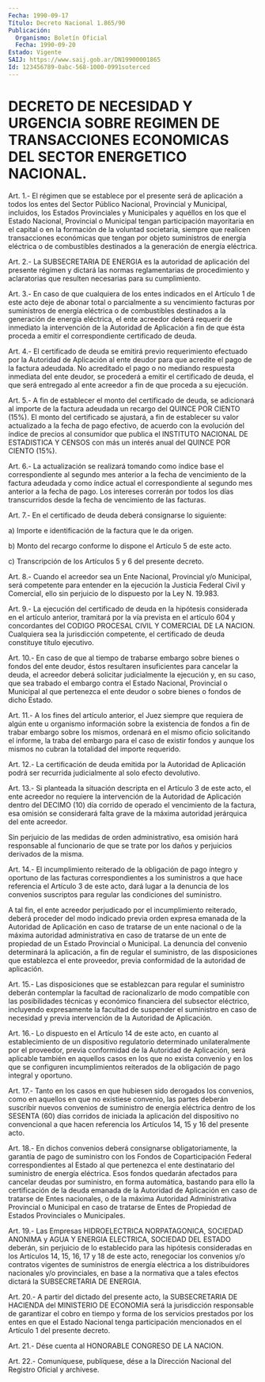 ```yaml
---
Fecha: 1990-09-17
Título: Decreto Nacional 1.865/90
Publicación:
  Organismo: Boletín Oficial
  Fecha: 1990-09-20
Estado: Vigente
SAIJ: https://www.saij.gob.ar/DN19900001865
Id: 123456789-0abc-568-1000-0991soterced
---
```

# DECRETO DE NECESIDAD Y URGENCIA SOBRE REGIMEN DE TRANSACCIONES ECONOMICAS DEL SECTOR ENERGETICO NACIONAL.

<a id="1"></a>
Art.  1.-  El régimen que se establece por el presente será de aplicación  a  todos    los  entes  del  Sector  Público  Nacional, Provincial  y  Municipal, incluidos,  los  Estados  Provinciales  y Municipales y aquéllos  en los que el Estado Nacional, Provincial o Municipal tengan participación  mayoritaria  en  el capital o en la formación    de   la  voluntad  societaria,  siempre  que  realicen transacciones económicas  que  tengan  por  objeto  suministros  de energía  eléctrica  o de combustibles destinados a la generación de energía eléctrica.

<a id="2"></a>
Art.  2.-  La  SUBSECRETARIA  DE  ENERGIA  es  la autoridad de aplicación del presente régimen y dictará las normas reglamentarias    de  procedimiento  y  aclaratorias  que  resulten necesarias para su cumplimiento.

<a id="3"></a>
Art. 3.- En caso de que cualquiera de los entes indicados en el Artículo  1  de  este acto deje de abonar total o parcialmente a su vencimiento facturas  por  suministros  de  energía  eléctrica o de combustibles  destinados  a la generación de energía eléctrica,  el ente acreedor deberá requerir  de  inmediato  la intervención de la Autoridad  de  Aplicación  a fin de que ésta proceda  a  emitir  el correspondiente certificado de deuda.

<a id="4"></a>
Art. 4.- El certificado de deuda se emitirá previo requerimiento  efectuado  por  la  Autoridad  de Aplicación al ente deudor  para  que  acredite  el  pago  de la factura  adeudada.  No acreditado  el  pago  o no mediando respuesta  inmediata  del  ente deudor, se procederá a  emitir el certificado de deuda, el que será entregado al ente acreedor  a  fin  de  que proceda a su ejecución.

<a id="5"></a>
Art. 5.- A fin de establecer el monto del certificado de deuda, se adicionará  al  importe  de  la  factura adeudada un recargo del QUINCE POR CIENTO (15%). El monto del  certificado  se  ajustará, a fin  de  establecer  su  valor  actualizado  a  la  fecha  de  pago efectivo,  de  acuerdo  con  la  evolución del índice de precios al consumidor  que  publica el INSTITUTO  NACIONAL  DE  ESTADISTICA  Y CENSOS con más un  interés  anual  del  QUINCE  POR  CIENTO  (15%).

<a id="6"></a>
Art. 6.- La actualización se realizará tomando como índice base el  correspondiente    al  segundo  mes  anterior  a  la  fecha  de vencimiento  de  la  factura  adeudada  y  como  índice  actual  el correspondiente al segundo  mes  anterior  a  la fecha de pago. Los intereses correrán por todos los días transcurridos  desde la fecha de vencimiento de las facturas.

<a id="7"></a>
Art.  7.-  En  el  certificado  de deuda deberá consignarse lo siguiente:

a) Importe e identificación de la factura  que  le  da origen.

b)  Monto  del recargo conforme lo dispone el Artículo  5  de  este acto.

c) Transcripción  de  los  Artículos  5  y  6 del presente decreto.

<a id="8"></a>
Art.  8.-  Cuando el acreedor sea un Ente Nacional, Provincial y/o Municipal, será  competente  para  entender  en la ejecución la Justicia  Federal  Civil  y  Comercial,  ello sin perjuicio  de  lo dispuesto por la Ley N. 19.983.

<a id="9"></a>
Art. 9.- La ejecución del certificado de deuda en la hipótesis considerada  en el artículo anterior, tramitará por la vía prevista en el artículo  604  y  concordantes  del  CODIGO  PROCESAL CIVIL Y COMERCIAL DE LA NACION. Cualquiera sea la jurisdicción  competente, el certificado de deuda constituye título ejecutivo.

<a id="10"></a>
Art.  10.-  En caso de que al tiempo de trabarse embargo sobre bienes o fondos del  ente  deudor,  éstos  resultaren insuficientes para cancelar la deuda, el acreedor deberá solicitar  judicialmente la  ejecución y, en su caso, que sea trabado el embargo  contra  el Estado  Nacional,  Provincial o Municipal al que pertenezca el ente deudor o sobre bienes o fondos de dicho Estado.

<a id="11"></a>
Art.  11.-  A los fines del artículo anterior, el Juez siempre que  requiera  de algún  ente  u  organismo  información  sobre  la existencia de fondos  a  fin  de  trabar  embargo sobre los mismos, ordenará en el mismo oficio solicitando el  informe,  la  traba del embargo  para  el  caso  de  existir fondos y aunque los mismos  no cubran la totalidad del importe requerido.

<a id="12"></a>
Art. 12.- La certificación de deuda emitida por la Autoridad de Aplicación   podrá  ser  recurrida  judicialmente  al  solo  efecto devolutivo.

<a id="13"></a>
Art. 13.- Si planteada la situación descripta en el Artículo 3 de este  acto,  el  ente acreedor no requiere la intervención de la Autoridad de Aplicación  dentro  del  DECIMO  (10)  día  corrido de operado  el  vencimiento  de la factura, esa omisión se considerará falta grave de la máxima autoridad  jerárquica  del  ente acreedor.

Sin perjuicio de las medidas de orden administrativo,  esa  omisión hará  responsable  al  funcionario de que se trate por los daños  y perjuicios derivados de la misma.

<a id="14"></a>
Art. 14.- El incumplimiento reiterado de la obligación de pago íntegro    y  oportuno  de  las  facturas  correspondientes  a  los suministros  a que hace referencia el Artículo 3 de este acto, dará lugar a la denuncia  de  los  convenios suscriptos para regular las condiciones del suministro.

A  tal  fin,  el ente acreedor perjudicado  por  el  incumplimiento reiterado, deberá  proceder  del modo indicado previa orden expresa emanada de la Autoridad de Aplicación  en  caso  de  tratarse de un ente nacional o de la máxima autoridad administrativa  en  caso  de tratarse  de  un  ente  de  propiedad  de  un  Estado  Provincial o Municipal.  La  denuncia del convenio determinará la aplicación,  a fin de regular el  suministro,  de las disposiciones que establezca el  ente  proveedor,  previa  conformidad    de   la  autoridad  de aplicación.

<a id="15"></a>
Art. 15.- Las disposiciones que se establezcan para regular el suministro  deberán  contemplar  la  facultad  de racionalizarlo de modo  compatible  con  las  posibilidades  técnicas  y    económico financiera  del  subsector  eléctrico,  incluyendo expresamente  la facultad de suspender el suministro en caso  de  necesidad y previa intervención de la Autoridad de Aplicación.

<a id="16"></a>
Art.  16.-  Lo  dispuesto  en  el Artículo 14 de este acto, en cuanto al establecimiento de un dispositivo regulatorio determinado  unilateralmente por el proveedor,  previa  conformidad de la Autoridad  de  Aplicación, será aplicable también en aquellos casos en los que no exista  convenio  y  en  los  que se configuren incumplimientos  reiterados  de  la obligación de pago  integral  y oportuno.

<a id="17"></a>
Art. 17.- Tanto en los casos en que hubiesen sido derogados los convenios,  como  en  aquellos  en  que  no existiese convenio, las partes deberán suscribir nuevos convenios  de suministro de energía eléctrica dentro de los SESENTA (60) días corridos  de  iniciada la aplicación  del  dispositivo no convencional a que hacen referencia los Artículos 14, 15 y 16 del presente acto.

<a id="18"></a>
Art. 18.- En dichos convenios deberá consignarse obligatoriamente,  la garantía de pago de suministro con los Fondos de  Coparticipación  Federal  correspondientes  al  Estado  al  que pertenezca  el  ente  destinatario    del   suministro  de  energía eléctrica. Esos fondos quedarán afectados para  cancelar deudas por suministro, en forma automática, bastando para ello la certificación de la deuda emanada de la Autoridad  de Aplicación en caso  de  tratarse  de  Entes nacionales, o de la máxima  Autoridad Administrativa Provincial  o Municipal en caso de tratarse de Entes de Propiedad de Estados Provinciales o Municipales.

<a id="19"></a>
Art.  19.- Las Empresas HIDROELECTRICA NORPATAGONICA, SOCIEDAD ANONIMA y AGUA  Y  ENERGIA  ELECTRICA, SOCIEDAD DEL ESTADO deberán, sin perjuicio de lo establecido  para las hipótesis consideradas en los Artículos 14, 15, 16, 17 y 18  de  este  acto,  renegociar  los convenios    y/o  contratos  vigentes  de  suministros  de  energía eléctrica a los  distribuidores  nacionales  y/o  provinciales,  en base  a  la  normativa que a tales efectos dictará la SUBSECRETARIA DE ENERGIA.

<a id="20"></a>
Art. 20.- A partir del dictado del presente acto, la SUBSECRETARIA  DE  HACIENDA  del  MINISTERIO  DE  ECONOMIA  será la jurisdicción  responsable  de garantizar el cobro en tiempo y forma de los servicios prestados por  los entes en que el Estado Nacional tenga  participación mencionados en  el  Artículo  1  del  presente decreto.

<a id="21"></a>
Art.  21.-  Dése  cuenta  al  HONORABLE CONGRESO DE LA NACION.

<a id="22"></a>
Art. 22.- Comuníquese, publíquese, dése a la Dirección Nacional del Registro Oficial y archívese.